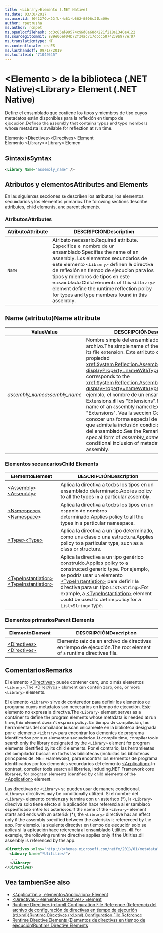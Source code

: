 ```yaml
---
title: <Library>Elemento (.NET Native)
ms.date: 03/30/2017
ms.assetid: f642276b-33fb-4a81-b882-8808c31ba69e
author: rpetrusha
ms.author: ronpet
ms.openlocfilehash: bc3c85ab99574c96d8a68d4221f218a1340e4122
ms.sourcegitcommit: 289e06e904b72f34ac717dbcc5074239b977e707
ms.translationtype: MT
ms.contentlocale: es-ES
ms.lasthandoff: 09/17/2019
ms.locfileid: "71049645"
---
```

# <a name="library-element-net-native"></a><span data-ttu-id="92fcd-102">\<Elemento > de la biblioteca (.NET Native)</span><span class="sxs-lookup"><span data-stu-id="92fcd-102">\<Library> Element (.NET Native)</span></span>
<span data-ttu-id="92fcd-103">Define el ensamblado que contiene los tipos y miembros de tipo cuyos metadatos están disponibles para la reflexión en tiempo de ejecución.</span><span class="sxs-lookup"><span data-stu-id="92fcd-103">Defines the assembly that contains types and type members whose metadata is available for reflection at run time.</span></span>  
  
 <span data-ttu-id="92fcd-104">Elemento \<Directives></span><span class="sxs-lookup"><span data-stu-id="92fcd-104">\<Directives> Element</span></span>  
<span data-ttu-id="92fcd-105">Elemento \<Library></span><span class="sxs-lookup"><span data-stu-id="92fcd-105">\<Library> Element</span></span>  
  
## <a name="syntax"></a><span data-ttu-id="92fcd-106">Sintaxis</span><span class="sxs-lookup"><span data-stu-id="92fcd-106">Syntax</span></span>  
  
```xml  
<Library Name="assembly_name" />  
```  
  
## <a name="attributes-and-elements"></a><span data-ttu-id="92fcd-107">Atributos y elementos</span><span class="sxs-lookup"><span data-stu-id="92fcd-107">Attributes and Elements</span></span>  
 <span data-ttu-id="92fcd-108">En las siguientes secciones se describen los atributos, los elementos secundarios y los elementos primarios.</span><span class="sxs-lookup"><span data-stu-id="92fcd-108">The following sections describe attributes, child elements, and parent elements.</span></span>  
  
### <a name="attributes"></a><span data-ttu-id="92fcd-109">Atributos</span><span class="sxs-lookup"><span data-stu-id="92fcd-109">Attributes</span></span>  
  
|<span data-ttu-id="92fcd-110">Atributo</span><span class="sxs-lookup"><span data-stu-id="92fcd-110">Attribute</span></span>|<span data-ttu-id="92fcd-111">DESCRIPCIÓN</span><span class="sxs-lookup"><span data-stu-id="92fcd-111">Description</span></span>|  
|---------------|-----------------|  
|`Name`|<span data-ttu-id="92fcd-112">Atributo necesario.</span><span class="sxs-lookup"><span data-stu-id="92fcd-112">Required attribute.</span></span> <span data-ttu-id="92fcd-113">Especifica el nombre de un ensamblado.</span><span class="sxs-lookup"><span data-stu-id="92fcd-113">Specifies the name of an assembly.</span></span> <span data-ttu-id="92fcd-114">Los elementos secundarios de este elemento `<Library>` definen la directiva de reflexión en tiempo de ejecución para los tipos y miembros de tipos en este ensamblado.</span><span class="sxs-lookup"><span data-stu-id="92fcd-114">Child elements of this `<Library>` element define the runtime reflection policy for types and type members found in this assembly.</span></span>|  
  
## <a name="name-attribute"></a><span data-ttu-id="92fcd-115">Name (atributo)</span><span class="sxs-lookup"><span data-stu-id="92fcd-115">Name attribute</span></span>  
  
|<span data-ttu-id="92fcd-116">Value</span><span class="sxs-lookup"><span data-stu-id="92fcd-116">Value</span></span>|<span data-ttu-id="92fcd-117">DESCRIPCIÓN</span><span class="sxs-lookup"><span data-stu-id="92fcd-117">Description</span></span>|  
|-----------|-----------------|  
|<span data-ttu-id="92fcd-118">*assembly_name*</span><span class="sxs-lookup"><span data-stu-id="92fcd-118">*assembly_name*</span></span>|<span data-ttu-id="92fcd-119">Nombre simple del ensamblado sin la extensión de archivo.</span><span class="sxs-lookup"><span data-stu-id="92fcd-119">The simple name of the assembly, without its file extension.</span></span> <span data-ttu-id="92fcd-120">Este atributo corresponde a la propiedad <xref:System.Reflection.AssemblyName.Name%2A?displayProperty=nameWithType>.</span><span class="sxs-lookup"><span data-stu-id="92fcd-120">This attribute corresponds to the <xref:System.Reflection.AssemblyName.Name%2A?displayProperty=nameWithType> property.</span></span> <span data-ttu-id="92fcd-121">Por ejemplo, el nombre de un ensamblado denominado Extensions.dll es "Extensions".</span><span class="sxs-lookup"><span data-stu-id="92fcd-121">For example, the name of an assembly named Extensions.dll is "Extensions".</span></span> <span data-ttu-id="92fcd-122">Vea la sección Comentarios para conocer una forma especial de *assembly_name* que admite la inclusión condicional de metadatos del ensamblado.</span><span class="sxs-lookup"><span data-stu-id="92fcd-122">See the Remarks section for a special form of *assembly_name* that supports conditional inclusion of metadata from the assembly.</span></span>|  
  
### <a name="child-elements"></a><span data-ttu-id="92fcd-123">Elementos secundarios</span><span class="sxs-lookup"><span data-stu-id="92fcd-123">Child Elements</span></span>  
  
|<span data-ttu-id="92fcd-124">Elemento</span><span class="sxs-lookup"><span data-stu-id="92fcd-124">Element</span></span>|<span data-ttu-id="92fcd-125">DESCRIPCIÓN</span><span class="sxs-lookup"><span data-stu-id="92fcd-125">Description</span></span>|  
|-------------|-----------------|  
|[<span data-ttu-id="92fcd-126">\<Assembly></span><span class="sxs-lookup"><span data-stu-id="92fcd-126">\<Assembly></span></span>](assembly-element-net-native.md)|<span data-ttu-id="92fcd-127">Aplica la directiva a todos los tipos en un ensamblado determinado.</span><span class="sxs-lookup"><span data-stu-id="92fcd-127">Applies policy to all the types in a particular assembly.</span></span>|  
|[<span data-ttu-id="92fcd-128">\<Namespace></span><span class="sxs-lookup"><span data-stu-id="92fcd-128">\<Namespace></span></span>](namespace-element-net-native.md)|<span data-ttu-id="92fcd-129">Aplica la directiva a todos los tipos en un espacio de nombres determinado.</span><span class="sxs-lookup"><span data-stu-id="92fcd-129">Applies policy to all the types in a particular namespace.</span></span>|  
|[<span data-ttu-id="92fcd-130">\<Type></span><span class="sxs-lookup"><span data-stu-id="92fcd-130">\<Type></span></span>](type-element-net-native.md)|<span data-ttu-id="92fcd-131">Aplica la directiva a un tipo determinado, como una clase o una estructura.</span><span class="sxs-lookup"><span data-stu-id="92fcd-131">Applies policy to a particular type, such as a class or structure.</span></span>|  
|[<span data-ttu-id="92fcd-132">\<TypeInstantiation></span><span class="sxs-lookup"><span data-stu-id="92fcd-132">\<TypeInstantiation></span></span>](typeinstantiation-element-net-native.md)|<span data-ttu-id="92fcd-133">Aplica la directiva a un tipo genérico construido.</span><span class="sxs-lookup"><span data-stu-id="92fcd-133">Applies policy to a constructed generic type.</span></span> <span data-ttu-id="92fcd-134">Por ejemplo, se podría usar un elemento [\<TypeInstantiation>](typeinstantiation-element-net-native.md) para definir la directiva para un tipo `List<String>`.</span><span class="sxs-lookup"><span data-stu-id="92fcd-134">For example, a [\<TypeInstantiation>](typeinstantiation-element-net-native.md) element could be used to define policy for a `List<String>` type.</span></span>|  
  
### <a name="parent-elements"></a><span data-ttu-id="92fcd-135">Elementos primarios</span><span class="sxs-lookup"><span data-stu-id="92fcd-135">Parent Elements</span></span>  
  
|<span data-ttu-id="92fcd-136">Elemento</span><span class="sxs-lookup"><span data-stu-id="92fcd-136">Element</span></span>|<span data-ttu-id="92fcd-137">DESCRIPCIÓN</span><span class="sxs-lookup"><span data-stu-id="92fcd-137">Description</span></span>|  
|-------------|-----------------|  
|[<span data-ttu-id="92fcd-138">\<Directives></span><span class="sxs-lookup"><span data-stu-id="92fcd-138">\<Directives></span></span>](directives-element-net-native.md)|<span data-ttu-id="92fcd-139">Elemento raíz de un archivo de directivas en tiempo de ejecución.</span><span class="sxs-lookup"><span data-stu-id="92fcd-139">The root element of a runtime directives file.</span></span>|  
  
## <a name="remarks"></a><span data-ttu-id="92fcd-140">Comentarios</span><span class="sxs-lookup"><span data-stu-id="92fcd-140">Remarks</span></span>  
 <span data-ttu-id="92fcd-141">El elemento [\<Directives>](directives-element-net-native.md) puede contener cero, uno o más elementos `<Library>`.</span><span class="sxs-lookup"><span data-stu-id="92fcd-141">The [\<Directives>](directives-element-net-native.md) element can contain zero, one, or more `<Library>` elements.</span></span>  
  
 <span data-ttu-id="92fcd-142">El elemento `<Library>` sirve de contenedor para definir los elementos de programa cuyos metadatos son necesarios en tiempo de ejecución. Este elemento no expresa la directiva.</span><span class="sxs-lookup"><span data-stu-id="92fcd-142">The `<Library>` element serves as a container to define the program elements whose metadata is needed at run time; this element doesn't express policy.</span></span> <span data-ttu-id="92fcd-143">En tiempo de compilación, las herramientas del compilador buscan únicamente en la biblioteca designada por el elemento `<Library>` para encontrar los elementos de programa identificados por sus elementos secundarios.</span><span class="sxs-lookup"><span data-stu-id="92fcd-143">At compile time, compiler tools search only the library designated by the `<Library>` element for program elements identified by its child elements.</span></span> <span data-ttu-id="92fcd-144">Por el contrario, las herramientas del compilador buscan en todas las bibliotecas (incluidas las bibliotecas principales de .NET Framework), para encontrar los elementos de programa identificados por los elementos secundarios del elemento [\<Application>](application-element-net-native.md).</span><span class="sxs-lookup"><span data-stu-id="92fcd-144">In contrast, compiler tools search all libraries, including.NET Framework core libraries, for program elements identified by child elements of the [\<Application>](application-element-net-native.md) element.</span></span>  
  
 <span data-ttu-id="92fcd-145">Las directivas de `<Library>` se pueden usar de manera condicional.</span><span class="sxs-lookup"><span data-stu-id="92fcd-145">`<Library>` directives may be conditionally utilized.</span></span> <span data-ttu-id="92fcd-146">Si el nombre del `<Library>` elemento comienza y termina con un asterisco (\*), la `<Library>` directiva solo tiene efecto si la aplicación hace referencia al ensamblado especificado entre los asteriscos.</span><span class="sxs-lookup"><span data-stu-id="92fcd-146">If the name of the `<Library>` element starts and ends with an asterisk (\*), the `<Library>` directive has an effect only if the assembly specified between the asterisks is referenced by the app.</span></span> <span data-ttu-id="92fcd-147">Por ejemplo, la siguiente directiva en tiempo de ejecución solo se aplica si la aplicación hace referencia al ensamblado Utilities. dll.</span><span class="sxs-lookup"><span data-stu-id="92fcd-147">For example, the following runtime directive applies only if the Utilities.dll assembly is referenced by the app.</span></span>  
  
```xml  
<Directives xmlns="http://schemas.microsoft.com/netfx/2013/01/metadata">  
  <Library Name="*Utilities*">  
   ...  
  </Library>  
</Directives>  
```  
  
## <a name="see-also"></a><span data-ttu-id="92fcd-148">Vea también</span><span class="sxs-lookup"><span data-stu-id="92fcd-148">See also</span></span>

- [<span data-ttu-id="92fcd-149">\<Application >, elemento</span><span class="sxs-lookup"><span data-stu-id="92fcd-149">\<Application> Element</span></span>](application-element-net-native.md)
- [<span data-ttu-id="92fcd-150">\<Directivas > elemento</span><span class="sxs-lookup"><span data-stu-id="92fcd-150">\<Directives> Element</span></span>](directives-element-net-native.md)
- [<span data-ttu-id="92fcd-151">Runtime Directives (rd.xml) Configuration File Reference (Referencia del archivo de configuración de directivas en tiempo de ejecución (rd.xml))</span><span class="sxs-lookup"><span data-stu-id="92fcd-151">Runtime Directives (rd.xml) Configuration File Reference</span></span>](runtime-directives-rd-xml-configuration-file-reference.md)
- [<span data-ttu-id="92fcd-152">Runtime Directive Elements (Elementos de directivas en tiempo de ejecución)</span><span class="sxs-lookup"><span data-stu-id="92fcd-152">Runtime Directive Elements</span></span>](runtime-directive-elements.md)
